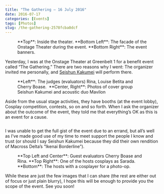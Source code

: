 ```yaml
---
title: "The Gathering — 16 July 2016"
date: 2016-07-17
categories: [Events]
tags: [Photos]
slug: /the-gathering-2578fcba0dcf
---
```


<figure class="gallery-wrapper">
  <div class="gallery">
    <div class="gallery-item">
		<img alt="" src="/images/2016/1_Am7viOZbKkzK2vvTCtksjg.jpg" />
    </div>
    <div class="gallery-item">
		<img alt="" src="/images/2016/1_rHHZbwitcnUzNT3zURBPoQ.jpg" />
    </div>
    <div class="gallery-item">
		<img alt="" src="/images/2016/1_y10AB7VZHc9FgoUKAjdRQw.jpg" />
    </div>
  </div>
<figcaption>
**Top**: Inside the theater. **Bottom Left**: The facade of the Onstage Theater during the event. **Bottom Right**: The event banners.  
</figcaption>
</figure>
    
Yesterday, I was at the Onstage Theater at Greenbelt 1 for a benefit event called “The Gathering.” There are two reasons why I went: The organizer invited me personally, and [Seishun Kakumei](http://seishunkakumei.carrd.co) will perform there.

<figure class="gallery-wrapper">
  <div class="gallery">
    <div class="gallery-item">
		<img alt="" src="/images/2016/1_eF6pX2bWC2VKLGC8k7bwIw.jpg" />
    </div>
    <div class="gallery-item">
		<img alt="" src="/images/2016/1_jSzXs89V0aNOkrE8vPImow.jpg" />
    </div>
    <div class="gallery-item">
		<img alt="" src="/images/2016/1_favdiYKop1G5BM23tvMtJw.jpg" />
    </div>
  </div>
<figcaption>
**Left**: The judges (evaluators) Rina, Louise Betita and Cherry Boase.  **Center, Right**: Photos of cover group Seishun Kakumei and acoustic duo Mavilon   
</figcaption>
</figure>

Aside from the usual stage activities, they have booths (at the event lobby), Cosplay competition, contests, so on and so forth. When I ask the organizer about the outcome of the event, they told me that everything’s OK as this is an event for a cause.

<figure class="gallery-wrapper">
  <div class="gallery">
    <div class="gallery-item">
		<img alt="" src="/images/2016/1_DDDzX7aNPcKp8OeWQxpp4w.jpg" />
    </div>
    <div class="gallery-item">
		<img alt="" src="/images/2016/1_t2OIns4eoDW1DvMXoHMinA.jpg" />
    </div>

  </div>
  <div class="gallery">
    <div class="gallery-item">
		<img alt="" src="/images/2016/1_9B5YqI6wcBq2n328ue0Lig.jpg" />
    </div>
    <div class="gallery-item">
		<img alt="" src="/images/2016/1_s65rebfWFAlxS7hR_zLgGA.jpg" />
    </div>
  </div>
</figure>    

I was unable to get the full gist of the event due to an errand, but all’s well as I’ve made good use of my time to meet support the people I know and trust (or should I say Seishun Kakumei because they did their own rendition of Macross Delta’s “Ikenai Borderline”).

<figure class="gallery-wrapper">
  <div class="gallery">
    <div class="gallery-item">
		<img alt="" src="/images/2016/1_00B9DzRLlOl2cozRnDX0cw.jpg" />
    </div>
    <div class="gallery-item">
		<img alt="" src="/images/2016/1_GRT4rp1cV5YMwg4UF8klDw.jpg" />
    </div>

  </div>
  <div class="gallery">
    <div class="gallery-item">
		<img alt="" src="/images/2016/1_zZdN2E4rw2B0HAIifIHfTA.jpg" />
    </div>
    <div class="gallery-item">
		<img alt="" src="/images/2016/1_Eg2-TW-ek7QJqrVaZkcmmg.jpg" />
    </div>
  </div>
<figcaption>
**Top Left and Center**: Guest evaluators Cherry Boase and Rina. **Top Right**: One of the hosts cosplays as Sarada. **Bottom**: The hosts with a cosplayer for a photo-op. 
</figcaption>
</figure>    

While these are just the few images that I can share (the rest are either out of focus or just plain blurry), I hope this will be enough to provide you the scope of the event. See you soon!
